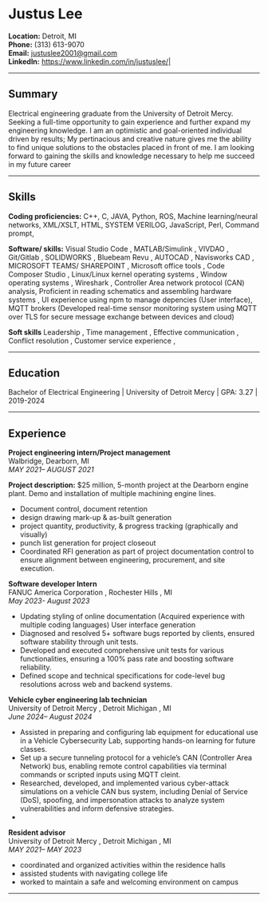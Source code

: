 # Justus Lee
**Location:** Detroit, MI   
**Phone:** (313) 613-9070   
**Email:** justuslee2001@gmail.com   
**LinkedIn:** https://www.linkedin.com/in/justuslee/|  

---

## Summary
Electrical engineering graduate from the University of Detroit Mercy. Seeking a full-time opportunity to gain experience and further expand my engineering knowledge. I am an optimistic and goal-oriented individual driven by results; My pertinacious and creative nature gives me the ability to find unique solutions to the obstacles placed in front of me. I am looking forward to gaining the skills and knowledge necessary to help me succeed in my future career

---
## Skills

**Coding proficiencies:** C++, C, JAVA, Python, ROS, Machine learning/neural networks, XML/XSLT, HTML, SYSTEM VERILOG, JavaScript, Perl, Command prompt,

**Software/ skills:** 
Visual Studio Code ,
MATLAB/Simulink ,
VIVDAO ,
Git/Gitlab ,
SOLIDWORKS ,
Bluebeam Revu , 
AUTOCAD ,
Navisworks CAD ,
MICROSOFT TEAMS/ SHAREPOINT ,
Microsoft office tools ,
Code Composer Studio ,
Linux/Linux kernel operating systems ,
Window operating systems ,
Wireshark ,
Controller Area network protocol (CAN) analysis,
Proficient in reading schematics and assembling hardware systems ,
UI experience using npm to manage depencies (User interface),
MQTT brokers
(Developed real-time sensor monitoring system using MQTT over TLS for secure message exchange between devices and cloud)

**Soft skills**
Leadership ,
Time management , 
Effective communication , 
Conflict resolution ,
Customer service experience ,

---

## Education
Bachelor of Electrical Engineering |
University of Detroit Mercy |
GPA: 3.27 | 2019-2024

---

## Experience

**Project engineering intern/Project management**  
Walbridge, Dearborn, MI  
_MAY 2021– AUGUST 2021_ 

**Project description:** $25 million, 5-month project at the Dearborn engine plant. Demo and installation of multiple machining engine lines.
- Document control, document retention 
- design drawing mark-up & as-built generation 
- project quantity, productivity, & progress tracking (graphically and visually) 
- punch list generation for project closeout 
- Coordinated RFI generation as part of project documentation control to ensure alignment between engineering, procurement, and site execution.

**Software developer Intern**  
FANUC America Corporation , Rochester Hills , MI  
_May 2023- August 2023_  

- Updating styling of online documentation (Acquired experience with multiple coding languages)
User interface generation 
- Diagnosed and resolved 5+ software bugs reported by clients, ensured software stability through unit tests.
- Developed and executed comprehensive unit tests for various functionalities, ensuring a 100% pass rate and boosting software reliability.
- Defined scope and technical specifications for code-level bug resolutions across web and backend systems.

**Vehicle cyber engineering lab technician**  
University of Detroit Mercy , Detroit Michigan , MI   
_June 2024– August 2024_
- Assisted in preparing and configuring lab equipment for educational use in a Vehicle Cybersecurity Lab, supporting hands-on learning for future classes.
- Set up a secure tunneling protocol for a vehicle’s CAN (Controller Area Network) bus, enabling remote control capabilities via terminal commands or scripted inputs using MQTT cleint. 
- Researched, developed, and implemented various cyber-attack simulations on a vehicle CAN bus system, including Denial of Service (DoS), spoofing, and impersonation attacks to analyze system vulnerabilities and inform defensive strategies.
- 
**Resident advisor**  
University of Detroit Mercy , Detroit Michigan , MI   
_MAY 2021– MAY 2023_
- coordinated and organized activities within the residence halls 
- assisted students with navigating college life 
- worked to maintain a safe and welcoming environment on campus 


---


